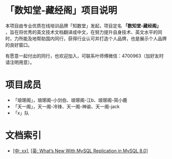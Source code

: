 # 「数知堂-藏经阁」项目说明

本项目由专业优质在线培训品牌「知数堂」发起，项目定名 **「数知堂-藏经阁」** ，旨在将优秀的英文技术文档翻译成中文，在努力提升自身技术、英文水平的同时，力所能及地帮助国内同行，获得行业认可并打造个人品牌，也是展示个人品牌的良好窗口。

有愿意一起付出的同行，也欢迎加入，可联系叶师傅微信：4700963（加好友时请注明用意）。

# 项目成员
- 「琅琊阁」，琅琊阁-小剑伯、琅琊阁-江b、琅琊阁-简小鹿
- 「天一阁」，天一阁-冷锋、天一阁-神谕、天一阁-jack
- 「x」队

# 文档索引
- [[中: xx]](https://github.com/zhishutech/tech-blog-en2zh/blob/master/mysql/zh-what-s-new-mysql-replication-mysql-80.md), [[英: What’s New With MySQL Replication in MySQL 8.0]](https://github.com/zhishutech/tech-blog-en2zh/blob/master/mysql/what-s-new-mysql-replication-mysql-80.md)
